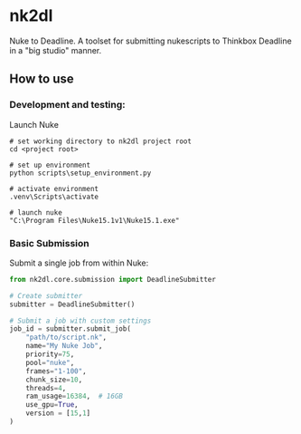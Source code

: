 # nk2dl
 Nuke to Deadline. A toolset for submitting nukescripts to Thinkbox Deadline in a "big studio" manner.

## How to use

### Development and testing: 

Launch Nuke

```
# set working directory to nk2dl project root
cd <project root>

# set up environment
python scripts\setup_environment.py

# activate environment
.venv\Scripts\activate

# launch nuke
"C:\Program Files\Nuke15.1v1\Nuke15.1.exe"
```

### Basic Submission

Submit a single job from within Nuke:

```python
from nk2dl.core.submission import DeadlineSubmitter

# Create submitter
submitter = DeadlineSubmitter()

# Submit a job with custom settings
job_id = submitter.submit_job(
    "path/to/script.nk",
    name="My Nuke Job",
    priority=75,
    pool="nuke",
    frames="1-100",
    chunk_size=10,
    threads=4,
    ram_usage=16384,  # 16GB
    use_gpu=True,
    version = [15,1]
)
```